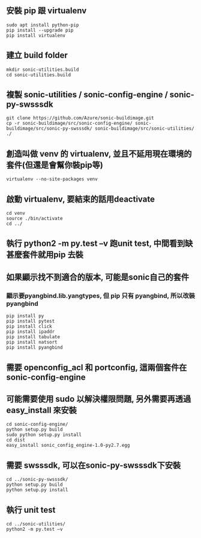 ## 安裝 pip 跟 virtualenv
```
sudo apt install python-pip  
pip install --upgrade pip  
pip install virtualenv  
```

## 建立 build folder  
```
mkdir sonic-utilities.build  
cd sonic-utilities.build  
```

## 複製 sonic-utilities / sonic-config-engine / sonic-py-swsssdk
```
git clone https://github.com/Azure/sonic-buildimage.git  
cp -r sonic-buildimage/src/sonic-config-engine/ sonic-buildimage/src/sonic-py-swsssdk/ sonic-buildimage/src/sonic-utilities/ ./
```

## 創造叫做 venv 的 virtualenv, 並且不延用現在環境的套件(但還是會幫你裝pip等)
```
virtualenv --no-site-packages venv  
```

## 啟動 virtualenv, 要結束的話用deactivate
```
cd venv  
source ./bin/activate  
cd ../  
```

## 執行 python2 -m py.test –v 跑unit test, 中間看到缺甚麼套件就用pip 去裝
## 如果顯示找不到適合的版本, 可能是sonic自己的套件
### 顯示要pyangbind.lib.yangtypes, 但 pip 只有 pyangbind, 所以改裝 pyangbind
```
pip install py  
pip install pytest  
pip install click  
pip install ipaddr  
pip install tabulate  
pip install natsort  
pip install pyangbind  
```

## 需要 openconfig_acl 和 portconfig, 這兩個套件在sonic-config-engine
## 可能需要使用 sudo 以解決權限問題, 另外需要再透過 easy_install 來安裝
```
cd sonic-config-engine/  
python setup.py build  
sudo python setup.py install  
cd dist  
easy_install sonic_config_engine-1.0-py2.7.egg  
```

## 需要 swsssdk, 可以在sonic-py-swsssdk下安裝
```
cd ../sonic-py-swsssdk/  
python setup.py build  
python setup.py install  
```

## 執行 unit test
```
cd ../sonic-utilities/  
python2 -m py.test –v  
```
